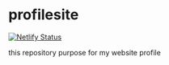 # profilesite

[![Netlify Status](https://api.netlify.com/api/v1/badges/de9953d3-eefb-4cc2-bd70-61d3e6eb7a90/deploy-status)](https://app.netlify.com/sites/geraldsamosir/deploys)

this repository purpose for my website profile
